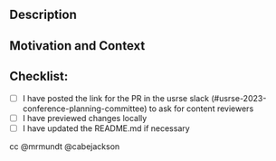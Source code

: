<!--- Thank you for opening a pull request! Here are some helpful tips:
     
      1. To solicit reviewers: 
           the Committee chairs are automatically notified when you open this pull request
           If you need additional reviewers you can:
               (if you have permission to do so) assign the label "reviewers-needed" 
               if you are on the usrse slack, post a link to your PR there and ask for reviewers

      2. To get help:
           you can ask the question directly in this pull request for the Committee chairs
 -->

<!--- Provide a general summary of your changes in the Title above -->

## Description
<!--- Describe your changes in detail. -->

## Motivation and Context
<!--- Why is this change required? What problem does it solve? -->
<!--- If it fixes an open issue, please link to the issue here. -->

## Checklist:
<!--- Go over all the following points, and put an `x` in all the boxes that apply. -->
<!--- If you're unsure about any of these, don't hesitate to ask. We're here to help! -->
- [ ] I have posted the link for the PR in the usrse slack (#usrse-2023-conference-planning-committee) to ask for content reviewers
- [ ] I have previewed changes locally
- [ ] I have updated the README.md if necessary

cc @mrmundt @cabejackson


